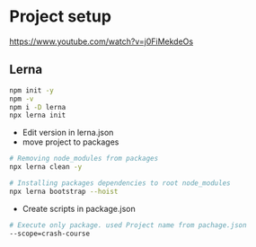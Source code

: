 # Project setup

https://www.youtube.com/watch?v=j0FiMekdeOs

## Lerna

```bash
npm init -y
npm -v
npm i -D lerna
npx lerna init
```

- Edit version in lerna.json
- move project to packages

```bash
# Removing node_modules from packages
npx lerna clean -y

# Installing packages dependencies to root node_modules
npx lerna bootstrap --hoist
```

- Create scripts in package.json

```bash
# Execute only package. used Project name from pachage.json
--scope=crash-course
```
